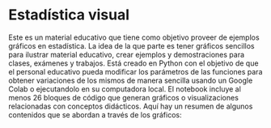 # Estadística visual

Este es un material educativo que tiene como objetivo proveer de ejemplos gráficos en estadística. La idea de la que parte es tener gráficos sencillos para ilustrar material educativo, crear ejemplos y demostraciones para clases, exámenes y trabajos. Está creado en Python con el objetivo de que el personal educativo pueda modificar los parámetros de las funciones para obtener variaciones de los mismos de manera sencilla usando un Google Colab o ejecutandolo en su computadora local.
El notebook incluye al menos 26 bloques de código que generan gráficos o visualizaciones relacionadas con conceptos didácticos. Aquí hay un resumen de algunos contenidos que se abordan a través de los gráficos:
